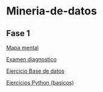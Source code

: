 # Mineria-de-datos

## Fase 1

[Mapa mental](https://github.com/LeonardoCastillo29/Mineria-de-datos/blob/main/Mapa%20mental.pdf)

[Examen diagnostico](https://github.com/LeonardoCastillo29/Mineria-de-datos/blob/main/Ex-Diagnostico_1844452.pdf)

[Ejercicio Base de datos](https://github.com/HectorCedilloCharles1/MineriaDeDatos/blob/main/Bases%20de%20datos.pdf)

[Ejercicios Python (basicos)](https://github.com/LeonardoCastillo29/Mineria-de-datos/blob/main/Ej_Python_1844452.ipynb)

